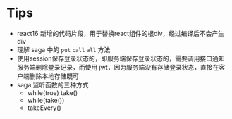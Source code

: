 # Tips

- <Freagment> react16 新增的代码片段，用于替换react组件的根div，经过编译后不会产生div
- 理解 saga 中的 `put` `call` `all` 方法
- 使用session保存登录状态的，即服务端保存登录状态的，需要调用接口通知服务端删除登录记录，而使用 jwt，因为服务端没有存储登录状态，直接在客户端删除本地存储既可
- saga 监听函数的三种方式
    - while(true) take()
    - while(take())
    - takeEvery()